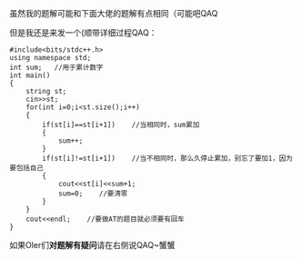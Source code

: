 虽然我的题解可能和下面大佬的题解有点相同（可能吧QAQ

但是我还是来发一个(顺带详细过程QAQ：
```
#include<bits/stdc++.h>
using namespace std;
int sum;   //用于累计数字
int main()
{
    string st;
    cin>>st;
    for(int i=0;i<st.size();i++)
    {
    	if(st[i]==st[i+1])    //当相同时，sum累加
    	{
    		sum++;
		}
		if(st[i]!=st[i+1])    //当不相同时，那么久停止累加，别忘了要加1，因为要包括自己
		{
			cout<<st[i]<<sum+1;
			sum=0;    //要清零
		}
	}
	cout<<endl;    //要做AT的题目就必须要有回车
}
```
如果Oler们**对题解有疑问**请在右侧说QAQ~蟹蟹